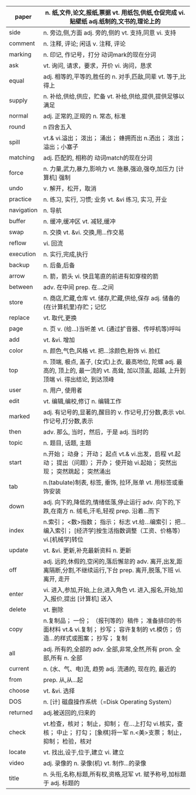 | paper      | n. 纸,文件,论文,报纸,票据 vt. 用纸包,供纸,仓促完成   vi. 贴壁纸 adj.纸制的,文书的,理论上的 |
| ---------- | ------------------------------------------------------------ |
| side       | n. 旁边,侧,方面   adj. 旁的,侧的 vt. 支持,同意 vi. 支持      |
| comment    | n. 注释, 评论; 闲话 v. 注释, 评论                            |
| marking    | n. 印记, 作记号，打分 动词mark的现在分词                     |
| ask        | vt. 询问, 请求，要求，开价 vi. 询问，恳求                    |
| equal      | adj. 相等的,平等的,胜任的 n. 对手,匹敌,同辈 vt.   等于,比得上 |
| supply     | n. 补给,供给,供应，贮备 vt.   补给,供给,提供,提供足够以满足  |
| normal     | adj. 正常的,正规的 n. 常态, 标准                             |
| round      | n 四舍五入                                                   |
| spill      | vt.& vi.溢出； 泼出； 涌出； 蜂拥而出   n.洒出； 泼出； 溢出；小塞子 |
| matching   | adj. 匹配的, 相称的 动词match的现在分词                      |
| force      | n. 力量,武力,暴力,影响力 vt. 施暴,强迫,强夺,加压力   [计算机] 强制 |
| undo       | v. 解开，松开，取消                                          |
| practice   | n. 练习, 实行, 习惯; 业务 vt. &vi   练习, 实习, 开业         |
| navigation | n. 导航                                                      |
| buffer     | n. 缓冲,缓冲区 vt. 减轻,缓冲                                 |
| swap       | n. 交换 vt. &vi. 交换,用...作交易                            |
| reflow     | vi. 回流                                                     |
| execution  | n. 实行,完成,执行                                            |
| backup     | n. 后备,后备                                                 |
| arrow      | n. 箭，箭头 vi.   快且笔直的前进有如穿梭的箭                 |
| between    | adv. 在中间 prep. 在...之间                                  |
| store      | n. 商店,贮藏,仓库 vt. 储存,贮藏,供给,保存 adj.   储备的 (在计算机里)存贮；记忆 |
| replace    | vt. 取代,更换                                                |
| page       | n. 页 v. (给...)当听差 vt.   (通过扩音器、传呼机等)呼叫      |
| add        | vt. &vi. 增加                                                |
| color      | n. 颜色,气色,风格 vt. 把...涂颜色,粉饰 vi.   脸红            |
| top        | n. 顶端, 极点, 盖子, (女式)上衣, 最高地位, 陀螺   adj. 最高的, 顶上的, 最一流的 vt. 高耸, 加以顶盖, 超越, 上升到顶端 vi. 得出结论, 到达顶峰 |
| user       | n. 用户, 使用者                                              |
| edit       | vt. 编辑,编校,修订 n. 编辑工作                               |
| marked     | adj. 有记号的,显著的,醒目的 v. 作记号,打分数,表示   vbl. 作记号,打分数,表示 |
| then       | adv. 那么, 当时，然后，于是 adj. 当时的                      |
| topic      | n. 题目, 话题, 主题                                          |
| start      | n.开始； 动身； 开动； 起点 vt.&   vi.出发，启程 vt.起动； 提出（问题）； 开办； 使开始 vi.起始； 突然出现； 突然跳起； 突然涌出 |
| tab        | n.(tabulate)制表, 标签, 垂饰, 拉环,账单   vt. 用标签或垂饰安装 |
| down       | adj. 向下的,降低的,情绪低落,停止运行 adv.   向下的,下跌,在南方 n. 绒毛,汗毛,轻视 prep. 沿着...而下 |
| index      | n.索引； <数>指数； 指示； 标志   vt.给…编索引； 把…编入索引； [经济学]按生活指数调整（工资、价格等） vi.[机械学]转位 |
| update     | vt. &vi. 更新,补充最新资料 n. 更新                           |
| off        | adj. 远的,休假的,空闲的,落后懈怠的 adv.   离开,出发,距离隔断,分割,不继续运行,下台 prep. 离开,脱落,下班 vi. 离开, 走开 |
| enter      | vi. 进入,参加,开始,上台,进入角色 vt.   进入,报名,开始,加入,报价,提出 [计算机] 送入 |
| delete     | vt. 删除                                                     |
| copy       | n.复制品； 一份； （报刊等的）稿件； 准备排印的书面材料   vt.& vi.复制； 抄写； 容许复制的 vt.模仿； 仿造…的样式或图案； 抄写； 复制 |
| all        | adj. 所有的,全部的 adv. 全部,非常,全然,所有   pron. 全部,所有 n. 全部 |
| current    | n. (水、气、电)流, 趋势 adj. 流通的, 现在的,   最近的        |
| from       | prep. 从,从...起                                             |
| choose     | vt. &vi. 选择                                                |
| DOS        | n. [计] 磁盘操作系统（=Disk Operating   System）             |
| returned   | adj.被送回的,归来的                                          |
| check      | vt.检查，核对； 制止，抑制； 在…上打勾 vi.核实，查核；   中止； 打勾； [象棋]将一军 n.<美>支票； 制止，抑制； 检验，核对 |
| locate     | vt. 找出,设于,位于,建立 vi. 建立                             |
| video      | adj. 录像的 n. 录像(机) vt. 制作...的录像                    |
| title      | n. 头衔,名称,标题,所有权,资格,冠军 vt.   赋予称号,加标题于 adj. 标题的 |



